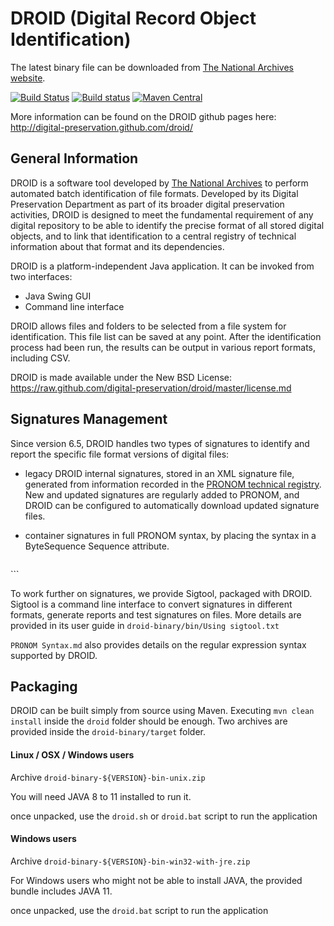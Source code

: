 DROID (Digital Record Object Identification) 
=====
The latest binary file can be downloaded from [The National Archives website](http://www.nationalarchives.gov.uk/information-management/projects-and-work/droid.htm "The National Archives website").

[![Build Status](https://secure.travis-ci.org/digital-preservation/droid.png)](http://travis-ci.org/digital-preservation/droid)
[![Build status](https://ci.appveyor.com/api/projects/status/hrr6c3ckbghjvd7h/branch/master?svg=true)](https://ci.appveyor.com/project/AdamRetter/droid/branch/master)
[![Maven Central](https://maven-badges.herokuapp.com/maven-central/uk.gov.nationalarchives/droid/badge.svg)](https://search.maven.org/search?q=g:uk.gov.nationalarchives)

More information can be found on the DROID github pages here: http://digital-preservation.github.com/droid/

## General Information

DROID is a software tool developed by [The National Archives](http://www.nationalarchives.gov.uk/ "The National Archives Website") to perform automated batch identification of file formats. Developed by its Digital Preservation Department as part of its broader digital preservation activities, DROID is designed to meet the fundamental requirement of any digital repository to be able to identify the precise format of all stored digital objects, and to link that identification to a central registry of technical information about that format and its dependencies.

DROID is a platform-independent Java application. It can be invoked from two interfaces:

* Java Swing GUI
* Command line interface

DROID allows files and folders to be selected from a file system for identification. This file list can be saved at any point. After the identification process had been run, the results can be output in various report formats, including CSV.

DROID is made available under the New BSD License: https://raw.github.com/digital-preservation/droid/master/license.md

## Signatures Management

Since version 6.5, DROID handles two types of signatures to identify and report the specific file format versions of digital files:

* legacy DROID internal signatures, stored in an XML signature file, generated from information recorded in the [PRONOM technical registry](http://www.nationalarchives.gov.uk/PRONOM/Default.aspx "PRONOM Technical Registry"). New and updated signatures are regularly added to PRONOM, and DROID can be configured to automatically download updated signature files.
* container signatures in full PRONOM syntax, by placing the syntax in a ByteSequence Sequence attribute.


  ```xml
<ByteSequence Reference="BOFoofset" Sequence="01 02 (03|04) ?? [20:40] 'some text' FF" />
```

To work further on signatures, we provide Sigtool, packaged with DROID. Sigtool is a command line interface to convert signatures in different formats, generate reports and test signatures on files.
More details are provided in its user guide in `droid-binary/bin/Using sigtool.txt`

`PRONOM Syntax.md` also provides details on the regular expression syntax supported by DROID.

## Packaging

DROID can be built simply from source using Maven. Executing `mvn clean install` inside the `droid` folder should be enough. Two archives are provided inside the `droid-binary/target` folder.


#### Linux / OSX / Windows users

Archive `droid-binary-${VERSION}-bin-unix.zip`

You will need JAVA 8 to 11 installed to run it.

once unpacked, use the `droid.sh` or `droid.bat` script to run the application
#### Windows users
Archive  `droid-binary-${VERSION}-bin-win32-with-jre.zip`

For Windows users who might not be able to install JAVA, the provided bundle includes JAVA 11.

once unpacked, use the `droid.bat` script to run the application  
